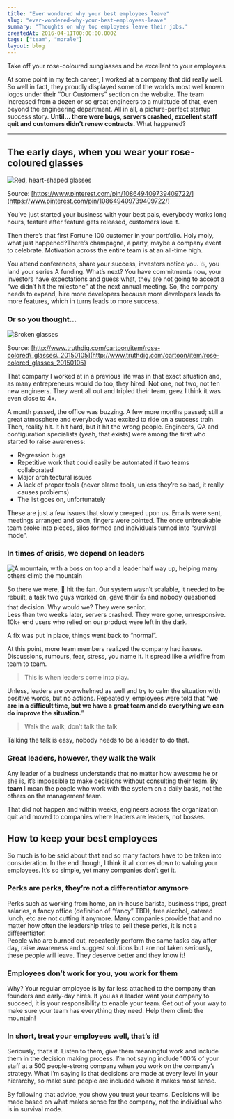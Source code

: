 ```yaml
---
title: "Ever wondered why your best employees leave"
slug: "ever-wondered-why-your-best-employees-leave"
summary: "Thoughts on why top employees leave their jobs."
createdAt: 2016-04-11T00:00:00.000Z
tags: ["team", "morale"]
layout: blog
---
```


<script>
  export let data;
  const assetsBasePath = `/blog/${data.slug}`;
</script>

Take off your rose-coloured sunglasses and be excellent to your employees

At some point in my tech career, I worked at a company that did really well. So well in fact, they proudly displayed some of the world’s most well known logos under their “Our Customers” section on the website. The team increased from a dozen or so great engineers to a multitude of that, even beyond the engineering department. All in all, a picture-perfect startup success story. __Until… there were bugs, servers crashed, excellent staff quit and customers didn’t renew contracts.__ What happened?

* * *

## The early days, when you wear your rose-coloured glasses

![Red, heart-shaped glasses]({assetsBasePath}/cover.jpg)

Source: [https://www.pinterest.com/pin/108649409739409722/](https://www.pinterest.com/pin/108649409739409722/)

You’ve just started your business with your best pals, everybody works long hours, feature after feature gets released, customers love it.

Then there’s that first Fortune 100 customer in your portfolio. Holy moly, what just happened?There’s champagne, a party, maybe a company event to celebrate. Motivation across the entire team is at an all-time high.

You attend conferences, share your success, investors notice you. 💥, you land your series A funding. What’s next? You have commitments now, your investors have expectations and guess what, they are not going to accept a “we didn’t hit the milestone” at the next annual meeting. So, the company needs to expand, hire more developers because more developers leads to more features, which in turns leads to more success.

### Or so you thought…

![Broken glasses]({assetsBasePath}/1.jpg)

Source: [http://www.truthdig.com/cartoon/item/rose-colored\_glasses\_20150105](http://www.truthdig.com/cartoon/item/rose-colored_glasses_20150105)

That company I worked at in a previous life was in that exact situation and, as many entrepreneurs would do too, they hired. Not one, not two, not ten new engineers. They went all out and tripled their team, geez I think it was even close to 4x.

A month passed, the office was buzzing. A few more months passed; still a great atmosphere and everybody was excited to ride on a success train.  
Then, reality hit. It hit hard, but it hit the wrong people. Engineers, QA and configuration specialists (yeah, that exists) were among the first who started to raise awareness:

* Regression bugs
* Repetitive work that could easily be automated if two teams collaborated
* Major architectural issues
* A lack of proper tools (never blame tools, unless they’re so bad, it really causes problems)
* The list goes on, unfortunately

These are just a few issues that slowly creeped upon us. Emails were sent, meetings arranged and soon, fingers were pointed. The once unbreakable team broke into pieces, silos formed and individuals turned into “survival mode”.

### In times of crisis, we depend on leaders

![A mountain, with a boss on top and a leader half way up, helping many others climb the mountain]({assetsBasePath}/2.jpg)

So there we were, 💩 hit the fan. Our system wasn’t scalable, it needed to be rebuilt, a task two guys worked on, gave their 👍 and nobody questioned that decision. Why would we? They were senior.  
Less than two weeks later, servers crashed. They were gone, unresponsive. 10k+ end users who relied on our product were left in the dark.

A fix was put in place, things went back to “normal”.

At this point, more team members realized the company had issues. Discussions, rumours, fear, stress, you name it. It spread like a wildfire from team to team.

> This is when leaders come into play.

Unless, leaders are overwhelmed as well and try to calm the situation with positive words, but no actions. Repeatedly, employees were told that “__we are in a difficult time, but we have a great team and do everything we can do improve the situation.__”

> Walk the walk, don’t talk the talk

Talking the talk is easy, nobody needs to be a leader to do that.

### Great leaders, however, they walk the walk

Any leader of a business understands that no matter how awesome he or she is, it’s impossible to make decisions without consulting their team. By __team__ I mean the people who work with the system on a daily basis, not the others on the management team.

That did not happen and within weeks, engineers across the organization quit and moved to companies where leaders are leaders, not bosses.

## How to keep your best employees

So much is to be said about that and so many factors have to be taken into consideration. In the end though, I think it all comes down to valuing your employees. It’s so simple, yet many companies don’t get it.

### Perks are perks, they’re not a differentiator anymore

Perks such as working from home, an in-house barista, business trips, great salaries, a fancy office (definition of “fancy” TBD), free alcohol, catered lunch, etc are not cutting it anymore. Many companies provide that and no matter how often the leadership tries to sell these perks, it is not a differentiator.  
People who are burned out, repeatedly perform the same tasks day after day, raise awareness and suggest solutions but are not taken seriously, these people will leave. They deserve better and they know it!

### Employees don’t work for you, you work for them

Why? Your regular employee is by far less attached to the company than founders and early-day hires. If you as a leader want your company to succeed, it is your responsibility to enable your team. Get out of your way to make sure your team has everything they need. Help them climb the mountain!

### In short, treat your employees well, that’s it!

Seriously, that’s it. Listen to them, give them meaningful work and include them in the decision making process. I’m not saying include 100% of your staff at a 500 people-strong company when you work on the company’s strategy. What I’m saying is that decisions are made at every level in your hierarchy, so make sure people are included where it makes most sense.

By following that advice, you show you trust your teams. Decisions will be made based on what makes sense for the company, not the individual who is in survival mode.